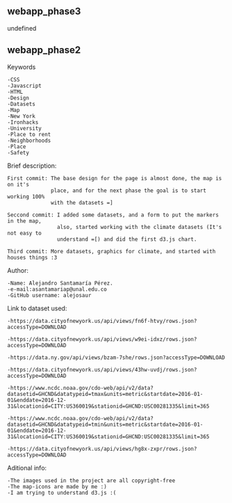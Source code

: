 ## webapp_phase3

undefined
## webapp_phase2

Keywords

    -CSS
    -Javascript
    -HTML
    -Design
    -Datasets
    -Map
    -New York
    -Ironhacks
    -University
    -Place to rent
    -Neighborhoods
    -Place
    -Safety

Brief description:

    First commit: The base design for the page is almost done, the map is on it's 
                  place, and for the next phase the goal is to start working 100% 
                  with the datasets =]
                  
    Seccond commit: I added some datasets, and a form to put the markers in the map, 
                    also, started working with the climate datasets (It's not easy to
                    understand =[) and did the first d3.js chart.
                    
    Third commit: More datasets, graphics for climate, and started with houses things :3

Author:

    -Name: Alejandro Santamaría Pérez.
    -e-mail:asantamariap@unal.edu.co
    -GitHub username: alejosaur

Link to dataset used:

    -https://data.cityofnewyork.us/api/views/fn6f-htvy/rows.json?accessType=DOWNLOAD

    -https://data.cityofnewyork.us/api/views/w9ei-idxz/rows.json?accessType=DOWNLOAD

    -https://data.ny.gov/api/views/bzam-7she/rows.json?accessType=DOWNLOAD

    -https://data.cityofnewyork.us/api/views/43hw-uvdj/rows.json?accessType=DOWNLOAD

    -https://www.ncdc.noaa.gov/cdo-web/api/v2/data?datasetid=GHCND&datatypeid=tmax&units=metric&startdate=2016-01-01&enddate=2016-12-31&locationid=CITY:US360019&stationid=GHCND:USC00281335&limit=365
    
    -https://www.ncdc.noaa.gov/cdo-web/api/v2/data?datasetid=GHCND&datatypeid=tmin&units=metric&startdate=2016-01-01&enddate=2016-12-31&locationid=CITY:US360019&stationid=GHCND:USC00281335&limit=365

    -https://data.cityofnewyork.us/api/views/hg8x-zxpr/rows.json?accessType=DOWNLOAD
    
    
    
Aditional info:

    -The images used in the project are all copyright-free
    -The map-icons are made by me :)
    -I am trying to understand d3.js :(
